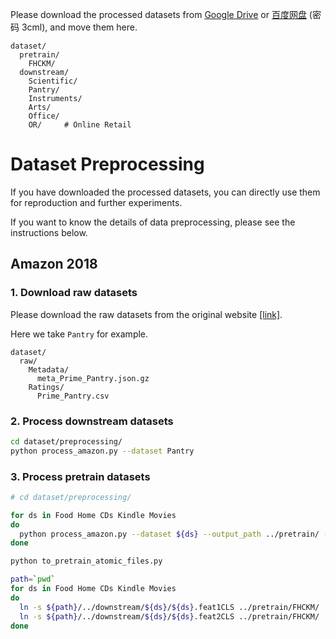 Please download the processed datasets from [Google Drive](https://drive.google.com/drive/folders/1Uik0fMk4oquV_bS9lXTZuExAYbIDkEMW?usp=sharing) or [百度网盘](https://pan.baidu.com/s/1zdP3tEw9X6Ys5YNO5TyNEQ) (密码 3cml), and move them here.

```
dataset/
  pretrain/
    FHCKM/
  downstream/
    Scientific/
    Pantry/
    Instruments/
    Arts/
    Office/
    OR/     # Online Retail
```

# Dataset Preprocessing

If you have downloaded the processed datasets, you can directly use them for reproduction and further experiments.

If you want to know the details of data preprocessing, please see the instructions below.

## Amazon 2018

### 1. Download raw datasets

Please download the raw datasets from the original website [[link]](https://nijianmo.github.io/amazon/index.html).

Here we take `Pantry` for example.

```
dataset/
  raw/
    Metadata/
      meta_Prime_Pantry.json.gz
    Ratings/
      Prime_Pantry.csv
```

### 2. Process downstream datasets

```bash
cd dataset/preprocessing/
python process_amazon.py --dataset Pantry
```

### 3. Process pretrain datasets

```bash
# cd dataset/preprocessing/

for ds in Food Home CDs Kindle Movies
do
  python process_amazon.py --dataset ${ds} --output_path ../pretrain/ --word_drop_ratio 0.15
done

python to_pretrain_atomic_files.py

path=`pwd`
for ds in Food Home CDs Kindle Movies
do
  ln -s ${path}/../downstream/${ds}/${ds}.feat1CLS ../pretrain/FHCKM/
  ln -s ${path}/../downstream/${ds}/${ds}.feat2CLS ../pretrain/FHCKM/
done
```
